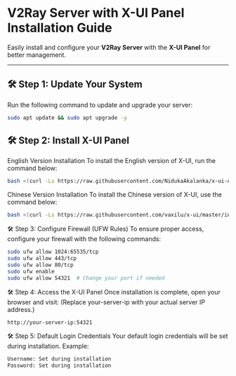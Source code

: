 # V2Ray Server with X-UI Panel Installation Guide

Easily install and configure your **V2Ray Server** with the **X-UI Panel** for better management.

---

## 🛠 Step 1: Update Your System

Run the following command to update and upgrade your server:

```bash
sudo apt update && sudo apt upgrade -y

```
## 🛠 Step 2: Install X-UI Panel
English Version Installation
To install the English version of X-UI, run the command below:
```bash
bash <(curl -Ls https://raw.githubusercontent.com/NidukaAkalanka/x-ui-english/master/install.sh)

```
Chinese Version Installation
To install the Chinese version of X-UI, use the command below:
```bash
bash <(curl -Ls https://raw.githubusercontent.com/vaxilu/x-ui/master/install.sh)

```
🛠 Step 3: Configure Firewall (UFW Rules)
To ensure proper access, configure your firewall with the following commands:
```bash
sudo ufw allow 1024:65535/tcp
sudo ufw allow 443/tcp
sudo ufw allow 80/tcp
sudo ufw enable
sudo ufw allow 54321  # Change your port if needed

```
🛠 Step 4: Access the X-UI Panel
Once installation is complete, open your browser and visit:
(Replace your-server-ip with your actual server IP address.)
```bash
http://your-server-ip:54321

```
🛠 Step 5: Default Login Credentials
Your default login credentials will be set during installation. Example:
```bash
Username: Set during installation
Password: Set during installation














